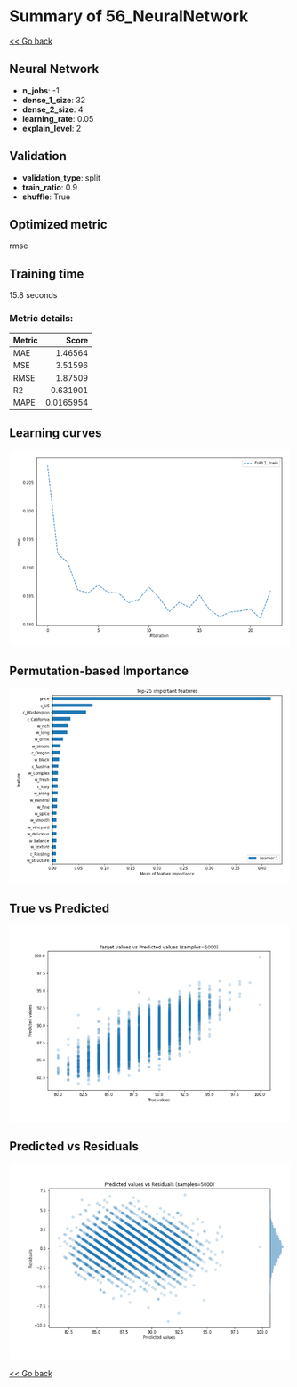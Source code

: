# Summary of 56_NeuralNetwork

[<< Go back](../README.md)


## Neural Network
- **n_jobs**: -1
- **dense_1_size**: 32
- **dense_2_size**: 4
- **learning_rate**: 0.05
- **explain_level**: 2

## Validation
 - **validation_type**: split
 - **train_ratio**: 0.9
 - **shuffle**: True

## Optimized metric
rmse

## Training time

15.8 seconds

### Metric details:
| Metric   |     Score |
|:---------|----------:|
| MAE      | 1.46564   |
| MSE      | 3.51596   |
| RMSE     | 1.87509   |
| R2       | 0.631901  |
| MAPE     | 0.0165954 |



## Learning curves
![Learning curves](learning_curves.png)

## Permutation-based Importance
![Permutation-based Importance](permutation_importance.png)
## True vs Predicted

![True vs Predicted](true_vs_predicted.png)


## Predicted vs Residuals

![Predicted vs Residuals](predicted_vs_residuals.png)



[<< Go back](../README.md)
